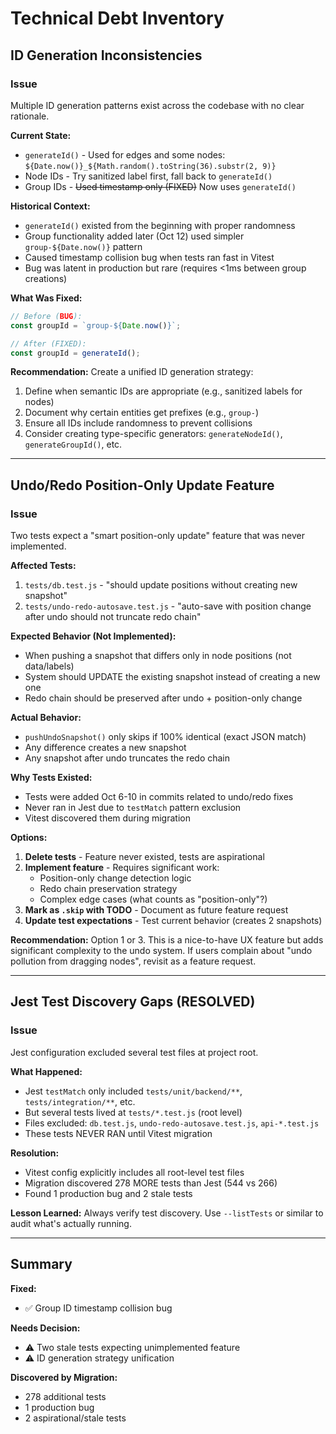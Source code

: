 # Technical Debt Inventory

## ID Generation Inconsistencies

### Issue
Multiple ID generation patterns exist across the codebase with no clear rationale.

**Current State:**
- `generateId()` - Used for edges and some nodes: `${Date.now()}_${Math.random().toString(36).substr(2, 9)}`
- Node IDs - Try sanitized label first, fall back to `generateId()`
- Group IDs - ~~Used timestamp only (FIXED)~~ Now uses `generateId()`

**Historical Context:**
- `generateId()` existed from the beginning with proper randomness
- Group functionality added later (Oct 12) used simpler `group-${Date.now()}` pattern
- Caused timestamp collision bug when tests ran fast in Vitest
- Bug was latent in production but rare (requires <1ms between group creations)

**What Was Fixed:**
```javascript
// Before (BUG):
const groupId = `group-${Date.now()}`;

// After (FIXED):
const groupId = generateId();
```

**Recommendation:**
Create a unified ID generation strategy:
1. Define when semantic IDs are appropriate (e.g., sanitized labels for nodes)
2. Document why certain entities get prefixes (e.g., `group-`)
3. Ensure all IDs include randomness to prevent collisions
4. Consider creating type-specific generators: `generateNodeId()`, `generateGroupId()`, etc.

---

## Undo/Redo Position-Only Update Feature

### Issue
Two tests expect a "smart position-only update" feature that was never implemented.

**Affected Tests:**
1. `tests/db.test.js` - "should update positions without creating new snapshot"
2. `tests/undo-redo-autosave.test.js` - "auto-save with position change after undo should not truncate redo chain"

**Expected Behavior (Not Implemented):**
- When pushing a snapshot that differs only in node positions (not data/labels)
- System should UPDATE the existing snapshot instead of creating a new one
- Redo chain should be preserved after undo + position-only change

**Actual Behavior:**
- `pushUndoSnapshot()` only skips if 100% identical (exact JSON match)
- Any difference creates a new snapshot
- Any snapshot after undo truncates the redo chain

**Why Tests Existed:**
- Tests were added Oct 6-10 in commits related to undo/redo fixes
- Never ran in Jest due to `testMatch` pattern exclusion
- Vitest discovered them during migration

**Options:**
1. **Delete tests** - Feature never existed, tests are aspirational
2. **Implement feature** - Requires significant work:
   - Position-only change detection logic
   - Redo chain preservation strategy
   - Complex edge cases (what counts as "position-only"?)
3. **Mark as `.skip` with TODO** - Document as future feature request
4. **Update test expectations** - Test current behavior (creates 2 snapshots)

**Recommendation:**
Option 1 or 3. This is a nice-to-have UX feature but adds significant complexity to the undo system. If users complain about "undo pollution from dragging nodes", revisit as a feature request.

---

## Jest Test Discovery Gaps (RESOLVED)

### Issue
Jest configuration excluded several test files at project root.

**What Happened:**
- Jest `testMatch` only included `tests/unit/backend/**`, `tests/integration/**`, etc.
- But several tests lived at `tests/*.test.js` (root level)
- Files excluded: `db.test.js`, `undo-redo-autosave.test.js`, `api-*.test.js`
- These tests NEVER RAN until Vitest migration

**Resolution:**
- Vitest config explicitly includes all root-level test files
- Migration discovered 278 MORE tests than Jest (544 vs 266)
- Found 1 production bug and 2 stale tests

**Lesson Learned:**
Always verify test discovery. Use `--listTests` or similar to audit what's actually running.

---

## Summary

**Fixed:**
- ✅ Group ID timestamp collision bug

**Needs Decision:**
- ⚠️ Two stale tests expecting unimplemented feature
- ⚠️ ID generation strategy unification

**Discovered by Migration:**
- 278 additional tests
- 1 production bug
- 2 aspirational/stale tests
